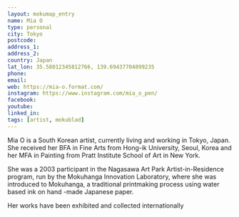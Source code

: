 ```yaml
---
layout: mokumap_entry
name: Mia O
type: personal
city: Tokyo
postcode:
address_1: 
address_2: 
country: Japan
lat_lon: 35.58012345812766, 139.69437704899235
phone: 
email:
web: https://mia-o.format.com/
instagram: https://www.instagram.com/mia_o_pen/
facebook: 
youtube:
linked_in:
tags: [artist, mokublad]
---
```

Mia O is a South Korean artist, currently living and working in Tokyo, Japan.  
She received her BFA in Fine Arts from Hong-ik University, Seoul, Korea and her MFA in Painting from Pratt Institute School of Art in New York.  

She was a 2003 participant in the Nagasawa Art Park Artist-in-Residence program, run by the Mokuhanga Innovation Laboratory, where she was introduced to Mokuhanga, a traditional printmaking process using water based ink on hand -made Japanese paper.  

Her works have been exhibited and collected internationally